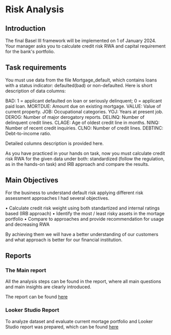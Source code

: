 # Risk Analysis 

## Introduction
The final Basel III framework will be implemented on 1 of January 2024. Your manager asks you to calculate credit risk RWA and capital requirement for the bank's portfolio. 

## Task requirements
You must use data from the file Mortgage_default, which contains loans with a status indicator: defaulted(bad) or non-defaulted. Here is short description of data columns:

BAD: 1 = applicant defaulted on loan or seriously delinquent; 0 = applicant paid loan.
MORTDUE: Amount due on existing mortgage.
VALUE: Value of current property.
JOB: Occupational categories.
YOJ: Years at present job.
DEROG: Number of major derogatory reports.
DELINQ: Number of delinquent credit lines.
CLAGE: Age of oldest credit line in months.
NINQ: Number of recent credit inquiries.
CLNO: Number of credit lines.
DEBTINC: Debt-to-income ratio.

Detailed columns description is provided here.

As you have practiced in your hands on task, now you must calculate credit risk RWA for the given data under both: standardized (follow the regulation, as in the hands-on task) and IRB approach and compare the results. 


## Main Objectives 

For the business to understand default risk applying different risk assessment approaches I had several objectives. 

•	Calculate credit risk weight using both standartized and internal ratings based (IRB approach)
•	Identify the most / least risky assets in the mortage portfolio
•	Compare to approaches and provide recommendation for usage and decreasing RWA

By achieving them we will have a better understanding of our customers and what approach is better for our financial institution. 


## Reports
### The Main report

All the analysis steps can be found in the report, where all main questions and main insights are clearly introduced.

The report can be found [here](https://github.com/densen1978/Studies-Data-Projects/blob/main/Analyzing%20Business%20Problems/Risk%20Analyst/Analyzing%20Business%20Problem%20-%20Risk%20Analysis.pdf)

### Looker Studio Report
To analyze dataset and evaluate current mortage portfolio and Looker Studio report was prepared, which can be found [here](https://lookerstudio.google.com/u/0/reporting/de4321e1-d97a-4eb3-9466-930dcea90010/page/p_tphw12h3dd)
